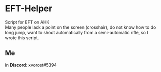 # EFT-Helper
Script for EFT on AHK<br>
Many people lack a point on the screen (crosshair), do not know how to do long jump, want to shoot automatically from a semi-automatic rifle, so I wrote this script.

## Me
in **Discord**: xvorost#5394
